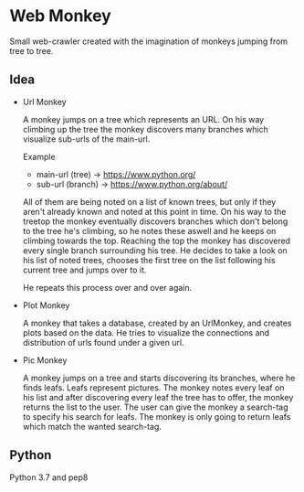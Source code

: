 # Web Monkey

Small web-crawler created with the imagination of monkeys jumping from tree to tree.

## Idea

  * Url Monkey

    A monkey jumps on a tree which represents an URL. On his way climbing up the tree
    the monkey discovers many branches which visualize sub-urls of the main-url.

    Example

    * main-url (tree)  -> https://www.python.org/
    * sub-url (branch) -> https://www.python.org/about/

    All of them are being noted on a list of known trees, but only if they aren't already
    known and noted at this point in time. On his way to the treetop the monkey eventually
    discovers branches which don't belong to the tree he's climbing, so he notes these aswell 
    and he keeps on climbing towards the top. Reaching the top the monkey has discovered every
    single branch surrounding his tree. He decides to take a look on his list of noted trees, 
    chooses the first tree on the list following his current tree and jumps over to it.

    He repeats this process over and over again.
    
  * Plot Monkey
    
    A monkey that takes a database, created by an UrlMonkey, and creates plots based on the data.
    He tries to visualize the connections and distribution of urls found under a given url.

  * Pic Monkey

    A monkey jumps on a tree and starts discovering its branches, where he finds leafs. Leafs
    represent pictures. The monkey notes every leaf on his list and after discovering every leaf
    the tree has to offer, the monkey returns the list to the user.
    The user can give the monkey a search-tag to specify his search for leafs. The monkey is only 
    going to return leafs which match the wanted search-tag.

## Python

Python 3.7 and pep8
